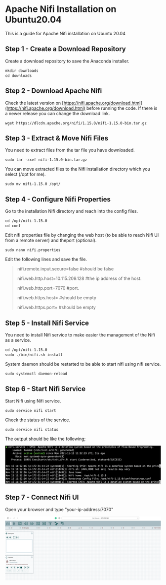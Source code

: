 # Apache Nifi Installation on Ubuntu20.04

This is a guide for Apache Nifi installation on Ubuntu 20.04

## Step 1 - Create a Download Repository

Create a download repository to save the Anaconda installer.

```
mkdir downloads
cd downloads
```

## Step 2 - Download Apache Nifi

Check the latest version on [https://nifi.apache.org/download.html](https://nifi.apache.org/download.html) before running the code. If there is a newer release you can change the download link.

```
wget https://dlcdn.apache.org/nifi/1.15.0/nifi-1.15.0-bin.tar.gz
```

## Step 3 - Extract & Move Nifi Files&#x20;

You need to extract files from the tar file you have downloaded.

```
sudo tar -zxvf nifi-1.15.0-bin.tar.gz
```

You can move extracted files to the Nifi installation directory which you select (/opt for me).

```
sudo mv nifi-1.15.0 /opt/
```

## Step 4 - Configure Nifi Properties

Go to the installation Nifi directory and reach into the config files.

```
cd /opt/nifi-1.15.0 
cd conf
```

Edit nifi.properties file by changing the web host (to be able to reach Nifi UI from a remote server) and theport (optional).

```
sudo nano nifi.properties
```

Edit the following lines and save the file.

> nifi.remote.input.secure=false      #should be false
>
>
>
> nifi.web.http.host=10.115.209.128 #the ip address of the host.
>
> nifi.web.http.port=7070 #port.
>
>
>
> nifi.web.https.host=                   #should be empty
>
> nifi.web.https.port=                   #should be empty

## Step 5 - Install Nifi Service

You need to install Nifi service to make easier the management of the Nifi as a service.

```
cd /opt/nifi-1.15.0
sudo ./bin/nifi.sh install
```

System daemon should be restarted to be able to start nifi using nifi service.

```
sudo systemctl daemon-reload
```

## Step 6 - Start Nifi Service

Start Nifi using Nifi service.

```
sudo service nifi start
```

Check the status of the service.

```
sudo service nifi status
```

The output should be like the following;

![](<.gitbook/assets/image (2).png>)

## Step 7 - Connect Nifi UI

Open your browser and type "your-ip-address:7070"

![](<.gitbook/assets/image (1).png>)
